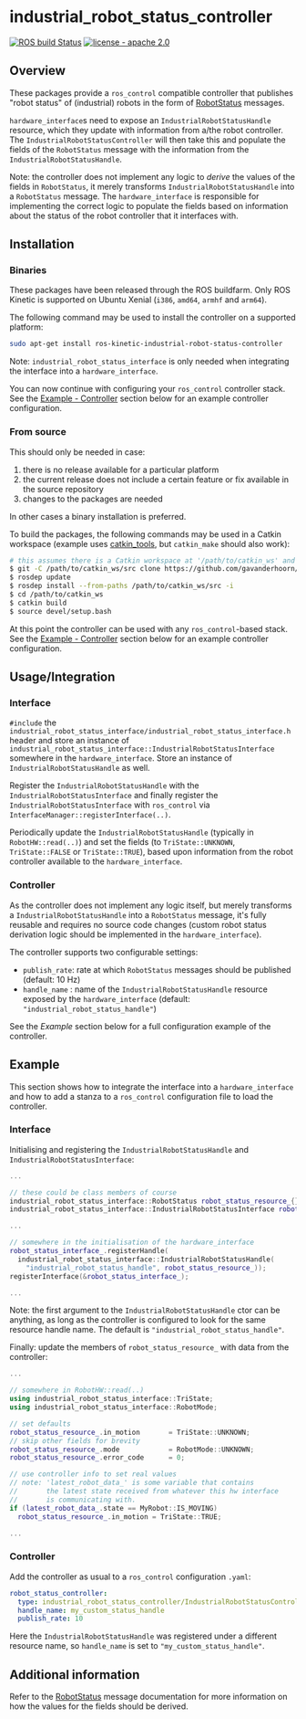# industrial_robot_status_controller

[![ROS build Status](http://build.ros.org/job/Kdev__industrial_robot_status_controller__ubuntu_xenial_amd64/badge/icon)](http://build.ros.org/view/Kdev/job/Kdev__industrial_robot_status_controller__ubuntu_xenial_amd64/)
[![license - apache 2.0](https://img.shields.io/:license-Apache%202.0-yellowgreen.svg)](https://opensource.org/licenses/Apache-2.0)


## Overview

These packages provide a `ros_control` compatible controller that publishes "robot status" of (industrial) robots in the form of [RobotStatus][] messages.

`hardware_interface`s need to expose an `IndustrialRobotStatusHandle` resource, which they update with information from a/the robot controller. The `IndustrialRobotStatusController` will then take this and populate the fields of the `RobotStatus` message with the information from the `IndustrialRobotStatusHandle`.

Note: the controller does not implement any logic to *derive* the values of the fields in `RobotStatus`, it merely transforms `IndustrialRobotStatusHandle` into a `RobotStatus` message. The `hardware_interface` is responsible for implementing the correct logic to populate the fields based on information about the status of the robot controller that it interfaces with.


## Installation

### Binaries

These packages have been released through the ROS buildfarm. Only ROS Kinetic is supported on Ubuntu Xenial (`i386`, `amd64`, `armhf` and `arm64`).

The following command may be used to install the controller on a supported platform:

```bash
sudo apt-get install ros-kinetic-industrial-robot-status-controller
```

Note: `industrial_robot_status_interface` is only needed when integrating the interface into a `hardware_interface`.

You can now continue with configuring your `ros_control` controller stack. See the [Example - Controller](#controller-1) section below for an example controller configuration.

### From source

This should only be needed in case:

 1. there is no release available for a particular platform
 1. the current release does not include a certain feature or fix available in the source repository
 1. changes to the packages are needed

In other cases a binary installation is preferred.

To build the packages, the following commands may be used in a Catkin workspace (example uses [catkin_tools](https://github.com/catkin/catkin_tools), but `catkin_make` should also work):

```bash
# this assumes there is a Catkin workspace at '/path/to/catkin_ws' and it contains a 'src' sub directory
$ git -C /path/to/catkin_ws/src clone https://github.com/gavanderhoorn/industrial_robot_status_controller.git
$ rosdep update
$ rosdep install --from-paths /path/to/catkin_ws/src -i
$ cd /path/to/catkin_ws
$ catkin build
$ source devel/setup.bash
```

At this point the controller can be used with any `ros_control`-based stack. See the [Example - Controller](#controller-1) section below for an example controller configuration.


## Usage/Integration

### Interface

`#include` the `industrial_robot_status_interface/industrial_robot_status_interface.h` header and store an instance of `industrial_robot_status_interface::IndustrialRobotStatusInterface` somewhere in the `hardware_interface`. Store an instance of `IndustrialRobotStatusHandle` as well.

Register the `IndustrialRobotStatusHandle` with the `IndustrialRobotStatusInterface` and finally register the `IndustrialRobotStatusInterface` with `ros_control` via `InterfaceManager::registerInterface(..)`.

Periodically update the `IndustrialRobotStatusHandle` (typically in `RobotHW::read(..)`) and set the fields (to `TriState::UNKNOWN`, `TriState::FALSE` or `TriState::TRUE`), based upon information from the robot controller available to the `hardware_interface`.

### Controller

As the controller does not implement any logic itself, but merely transforms a `IndustrialRobotStatusHandle` into a `RobotStatus` message, it's fully reusable and requires no source code changes (custom robot status derivation logic should be implemented in the `hardware_interface`).

The controller supports two configurable settings:

 - `publish_rate`: rate at which `RobotStatus` messages should be published (default: 10 Hz)
 - `handle_name` : name of the `IndustrialRobotStatusHandle` resource exposed by the `hardware_interface` (default: `"industrial_robot_status_handle"`)

See the *Example* section below for a full configuration example of the controller.


## Example

This section shows how to integrate the interface into a `hardware_interface` and how to add a stanza to a `ros_control` configuration file to load the controller.

### Interface

Initialising and registering the `IndustrialRobotStatusHandle` and `IndustrialRobotStatusInterface`:

```c++
...

// these could be class members of course
industrial_robot_status_interface::RobotStatus robot_status_resource_{};
industrial_robot_status_interface::IndustrialRobotStatusInterface robot_status_interface_{};

...

// somewhere in the initialisation of the hardware_interface
robot_status_interface_.registerHandle(
  industrial_robot_status_interface::IndustrialRobotStatusHandle(
    "industrial_robot_status_handle", robot_status_resource_));
registerInterface(&robot_status_interface_);

...

```

Note: the first argument to the `IndustrialRobotStatusHandle` ctor can be anything, as long as the controller is configured to look for the same resource handle name. The default is `"industrial_robot_status_handle"`.

Finally: update the members of `robot_status_resource_` with data from the controller:

```c++
...

// somewhere in RobotHW::read(..)
using industrial_robot_status_interface::TriState;
using industrial_robot_status_interface::RobotMode;

// set defaults
robot_status_resource_.in_motion       = TriState::UNKNOWN;
// skip other fields for brevity
robot_status_resource_.mode            = RobotMode::UNKNOWN;
robot_status_resource_.error_code      = 0;

// use controller info to set real values
// note: 'latest_robot_data_' is some variable that contains
//       the latest state received from whatever this hw interface
//       is communicating with.
if (latest_robot_data_.state == MyRobot::IS_MOVING)
  robot_status_resource_.in_motion = TriState::TRUE;

...

```

### Controller

Add the controller as usual to a `ros_control` configuration `.yaml`:

```yaml
robot_status_controller:
  type: industrial_robot_status_controller/IndustrialRobotStatusController
  handle_name: my_custom_status_handle
  publish_rate: 10

```

Here the `IndustrialRobotStatusHandle` was registered under a different resource name, so `handle_name` is set to `"my_custom_status_handle"`.


## Additional information

Refer to the [RobotStatus][] message documentation for more information on how the values for the fields should be derived.


[RobotStatus]: http://docs.ros.org/latest/api/industrial_msgs/html/msg/RobotStatus.html
